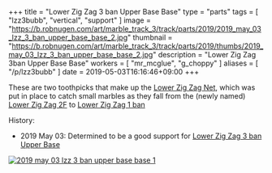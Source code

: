 +++
title = "Lower Zig Zag 3 ban Upper Base Base"
type = "parts"
tags = [ "lzz3bubb", "vertical", "support" ]
image = "https://b.robnugen.com/art/marble_track_3/track/parts/2019/2019_may_03_lzz_3_ban_upper_base_base_2.jpg"
thumbnail = "https://b.robnugen.com/art/marble_track_3/track/parts/2019/thumbs/2019_may_03_lzz_3_ban_upper_base_base_2.jpg"
description = "Lower Zig Zag 3ban Upper Base Base"
workers = [
    "mr_mcglue",
    "g_choppy"
]
aliases = [
    "/p/lzz3bubb"
]
date = 2019-05-03T16:16:46+09:00
+++

These are two toothpicks that make up the [Lower Zig Zag Net](/parts/lower_zig_zag_net/),
which was put in place to catch small marbles as they fall from the
(newly named) [Lower Zig Zag 2F](/parts/lower-zig-zag-2-ban/) to [Lower Zig Zag 1 ban](/parts/lower-zig-zag-1-ban/)

History:

* 2019 May 03: Determined to be a good support for
[Lower Zig Zag 3 ban Upper Base](/parts/lower-zig-zag-3-ban-upper-base/)

[![2019 may 03 lzz 3 ban upper base base 1](//b.robnugen.com/art/marble_track_3/track/parts/2019/thumbs/2019_may_03_lzz_3_ban_upper_base_base_1.jpg)](//b.robnugen.com/art/marble_track_3/track/parts/2019/2019_may_03_lzz_3_ban_upper_base_base_1.jpg)
